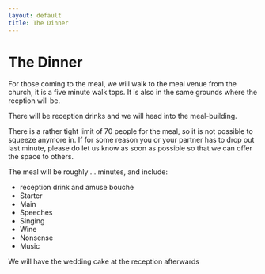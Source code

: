 ```yaml
---
layout: default
title: The Dinner
---
```


# **The Dinner**
For those coming to the meal, we will walk to the meal venue from the church, it is a five minute walk tops. 
It is also in the same grounds where the recption will be.

There will be reception drinks and we will head into the meal-building.

There is a rather tight limit of 70 people for the meal, so it is not possible to squeeze anymore in. 
If for some reason you or your partner has to drop out last minute, please do let us know as soon as possible so that we can offer the space to others.

The meal will be roughly ... minutes, and include:
- reception drink and amuse bouche
- Starter 
- Main
- Speeches
- Singing
- Wine
- Nonsense
- Music

We will have the wedding cake at the reception afterwards